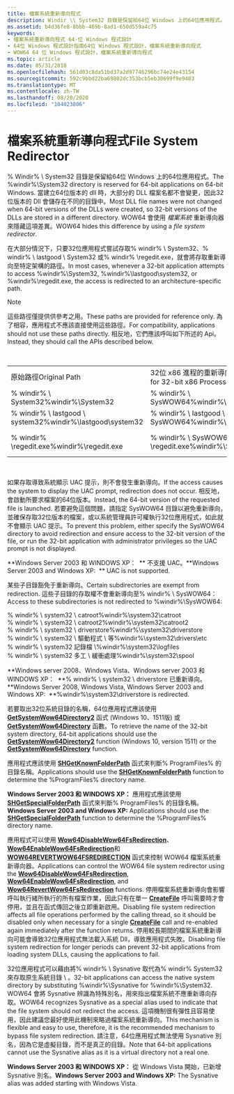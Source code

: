 ```yaml
---
title: 檔案系統重新導向程式
description: Windir \\ System32 目錄是保留給64位 Windows 上的64位應用程式。
ms.assetid: b4d36fe8-8bbb-469b-8ad1-650d559a4c75
keywords:
- 檔案系統重新導向程式 64-位 Windows 程式設計
- 64位 Windows 程式設計指南64位 Windows 程式設計，檔案系統重新導向程式
- WOW64 64 位 Windows 程式設計，檔案系統重新導向程式
ms.topic: article
ms.date: 05/31/2018
ms.openlocfilehash: 561d03c8da51bd37a2d97746296bc74e24e43154
ms.sourcegitcommit: 592c9bbd22ba69802dc353bcb5eb30699f9e9403
ms.translationtype: MT
ms.contentlocale: zh-TW
ms.lasthandoff: 08/20/2020
ms.locfileid: "104023806"
---
```

# <a name="file-system-redirector"></a><span data-ttu-id="9ba53-106">檔案系統重新導向程式</span><span class="sxs-lookup"><span data-stu-id="9ba53-106">File System Redirector</span></span>

<span data-ttu-id="9ba53-107">% Windir% \\ System32 目錄是保留給64位 Windows 上的64位應用程式。</span><span class="sxs-lookup"><span data-stu-id="9ba53-107">The %windir%\\System32 directory is reserved for 64-bit applications on 64-bit Windows.</span></span> <span data-ttu-id="9ba53-108">當建立64位版本的 dll 時，大部分的 DLL 檔案名都不會變更，因此32位版本的 Dll 會儲存在不同的目錄中。</span><span class="sxs-lookup"><span data-stu-id="9ba53-108">Most DLL file names were not changed when 64-bit versions of the DLLs were created, so 32-bit versions of the DLLs are stored in a different directory.</span></span> <span data-ttu-id="9ba53-109">WOW64 會使用 *檔案系統* 重新導向器來隱藏這項差異。</span><span class="sxs-lookup"><span data-stu-id="9ba53-109">WOW64 hides this difference by using a *file system redirector*.</span></span>

<span data-ttu-id="9ba53-110">在大部分情況下，只要32位應用程式嘗試存取% windir% \\ System32、% windir% \\ lastgood \\ System32 或% windir% \\regedit.exe，就會將存取重新導向至特定架構的路徑。</span><span class="sxs-lookup"><span data-stu-id="9ba53-110">In most cases, whenever a 32-bit application attempts to access %windir%\\System32, %windir%\\lastgood\\system32, or %windir%\\regedit.exe, the access is redirected to an architecture-specific path.</span></span>

> [!Note]  
> <span data-ttu-id="9ba53-111">這些路徑僅提供供參考之用。</span><span class="sxs-lookup"><span data-stu-id="9ba53-111">These paths are provided for reference only.</span></span> <span data-ttu-id="9ba53-112">為了相容，應用程式不應該直接使用這些路徑。</span><span class="sxs-lookup"><span data-stu-id="9ba53-112">For compatibility, applications should not use these paths directly.</span></span> <span data-ttu-id="9ba53-113">相反地，它們應該呼叫如下所述的 Api。</span><span class="sxs-lookup"><span data-stu-id="9ba53-113">Instead, they should call the APIs described below.</span></span>

 



|                              |                                          |                                          |
|------------------------------|------------------------------------------|------------------------------------------|
| <span data-ttu-id="9ba53-114">原始路徑</span><span class="sxs-lookup"><span data-stu-id="9ba53-114">Original Path</span></span>                | <span data-ttu-id="9ba53-115">32位 x86 進程的重新導向路徑</span><span class="sxs-lookup"><span data-stu-id="9ba53-115">Redirected Path for 32-bit x86 Processes</span></span> | <span data-ttu-id="9ba53-116">32位 ARM 進程的重新導向路徑</span><span class="sxs-lookup"><span data-stu-id="9ba53-116">Redirected Path for 32-bit ARM Processes</span></span> |
| <span data-ttu-id="9ba53-117">% windir% \\ System32</span><span class="sxs-lookup"><span data-stu-id="9ba53-117">%windir%\\System32</span></span>           | <span data-ttu-id="9ba53-118">% windir% \\ SysWOW64</span><span class="sxs-lookup"><span data-stu-id="9ba53-118">%windir%\\SysWOW64</span></span>                       | <span data-ttu-id="9ba53-119">% windir% \\ SysArm32</span><span class="sxs-lookup"><span data-stu-id="9ba53-119">%windir%\\SysArm32</span></span>                       |
| <span data-ttu-id="9ba53-120">% windir% \\ lastgood \\ system32</span><span class="sxs-lookup"><span data-stu-id="9ba53-120">%windir%\\lastgood\\system32</span></span> | <span data-ttu-id="9ba53-121">% windir% \\ lastgood \\ SysWOW64</span><span class="sxs-lookup"><span data-stu-id="9ba53-121">%windir%\\lastgood\\SysWOW64</span></span>             | <span data-ttu-id="9ba53-122">% windir% \\ lastgood \\ SysArm32</span><span class="sxs-lookup"><span data-stu-id="9ba53-122">%windir%\\lastgood\\SysArm32</span></span>             |
| <span data-ttu-id="9ba53-123">% windir% \\regedit.exe</span><span class="sxs-lookup"><span data-stu-id="9ba53-123">%windir%\\regedit.exe</span></span>        | <span data-ttu-id="9ba53-124">% windir% \\ SysWOW64 \\regedit.exe</span><span class="sxs-lookup"><span data-stu-id="9ba53-124">%windir%\\SysWOW64\\regedit.exe</span></span>          | <span data-ttu-id="9ba53-125">% windir% \\ SysArm32 \\regedit.exe</span><span class="sxs-lookup"><span data-stu-id="9ba53-125">%windir%\\ SysArm32\\regedit.exe</span></span>         |



 

<span data-ttu-id="9ba53-126">如果存取導致系統顯示 UAC 提示，則不會發生重新導向。</span><span class="sxs-lookup"><span data-stu-id="9ba53-126">If the access causes the system to display the UAC prompt, redirection does not occur.</span></span> <span data-ttu-id="9ba53-127">相反地，會啟動所要求檔案的64位版本。</span><span class="sxs-lookup"><span data-stu-id="9ba53-127">Instead, the 64-bit version of the requested file is launched.</span></span> <span data-ttu-id="9ba53-128">若要避免這個問題，請指定 SysWOW64 目錄以避免重新導向，並確保存取32位版本的檔案，或以系統管理員許可權執行32位應用程式，如此就不會顯示 UAC 提示。</span><span class="sxs-lookup"><span data-stu-id="9ba53-128">To prevent this problem, either specify the SysWOW64 directory to avoid redirection and ensure access to the 32-bit version of the file, or run the 32-bit application with administrator privileges so the UAC prompt is not displayed.</span></span>

<span data-ttu-id="9ba53-129">**Windows Server 2003 和 WINDOWS XP：  ** 不支援 UAC。</span><span class="sxs-lookup"><span data-stu-id="9ba53-129">**Windows Server 2003 and Windows XP:  ** UAC is not supported.</span></span>

<span data-ttu-id="9ba53-130">某些子目錄豁免于重新導向。</span><span class="sxs-lookup"><span data-stu-id="9ba53-130">Certain subdirectories are exempt from redirection.</span></span> <span data-ttu-id="9ba53-131">這些子目錄的存取權不會重新導向至% windir% \\ SysWOW64：</span><span class="sxs-lookup"><span data-stu-id="9ba53-131">Access to these subdirectories is not redirected to %windir%\\SysWOW64:</span></span> <dl> <span data-ttu-id="9ba53-132">% windir% \\ system32 \\ catroot</span><span class="sxs-lookup"><span data-stu-id="9ba53-132">%windir%\\system32\\catroot</span></span>  
<span data-ttu-id="9ba53-133">% windir% \\ system32 \\ catroot2</span><span class="sxs-lookup"><span data-stu-id="9ba53-133">%windir%\\system32\\catroot2</span></span>  
<span data-ttu-id="9ba53-134">% windir% \\ system32 \\ driverstore</span><span class="sxs-lookup"><span data-stu-id="9ba53-134">%windir%\\system32\\driverstore</span></span>  
<span data-ttu-id="9ba53-135">% windir% \\ system32 \\ 驅動程式 \\ 等</span><span class="sxs-lookup"><span data-stu-id="9ba53-135">%windir%\\system32\\drivers\\etc</span></span>  
<span data-ttu-id="9ba53-136">% windir% \\ system32 記錄檔 \\</span><span class="sxs-lookup"><span data-stu-id="9ba53-136">%windir%\\system32\\logfiles</span></span>  
<span data-ttu-id="9ba53-137">% windir% \\ system32 多工 \\ 緩衝處理</span><span class="sxs-lookup"><span data-stu-id="9ba53-137">%windir%\\system32\\spool</span></span>  
</dl>

<span data-ttu-id="9ba53-138">**Windows server 2008、Windows Vista、Windows server 2003 和 WINDOWS XP：  **% windir% \\ system32 \\ driverstore 已重新導向。</span><span class="sxs-lookup"><span data-stu-id="9ba53-138">**Windows Server 2008, Windows Vista, Windows Server 2003 and Windows XP:  **%windir%\\system32\\driverstore is redirected.</span></span>

<span data-ttu-id="9ba53-139">若要取出32位系統目錄的名稱，64位應用程式應該使用 [**GetSystemWow64Directory2**](/windows/desktop/api/wow64apiset/nf-wow64apiset-getsystemwow64directory2a) 函式 (Windows 10、1511版) 或 [**GetSystemWow64Directory**](/windows/desktop/api/shlobj_core/nf-shlobj_core-shgetknownfolderpath) 函數。</span><span class="sxs-lookup"><span data-stu-id="9ba53-139">To retrieve the name of the 32-bit system directory, 64-bit applications should use the [**GetSystemWow64Directory2**](/windows/desktop/api/wow64apiset/nf-wow64apiset-getsystemwow64directory2a) function (Windows 10, version 1511) or the [**GetSystemWow64Directory**](/windows/desktop/api/shlobj_core/nf-shlobj_core-shgetknownfolderpath) function.</span></span>

<span data-ttu-id="9ba53-140">應用程式應該使用 [**SHGetKnownFolderPath**](https://www.bing.com/search?q=**SHGetKnownFolderPath**) 函式來判斷% ProgramFiles% 的目錄名稱。</span><span class="sxs-lookup"><span data-stu-id="9ba53-140">Applications should use the [**SHGetKnownFolderPath**](https://www.bing.com/search?q=**SHGetKnownFolderPath**) function to determine the %ProgramFiles% directory name.</span></span>

<span data-ttu-id="9ba53-141">**Windows Server 2003 和 WINDOWS XP：** 應用程式應該使用 [**SHGetSpecialFolderPath**](/windows/win32/api/shlobj_core/nf-shlobj_core-shgetspecialfolderpatha) 函式來判斷% ProgramFiles% 的目錄名稱。</span><span class="sxs-lookup"><span data-stu-id="9ba53-141">**Windows Server 2003 and Windows XP:** Applications should use the [**SHGetSpecialFolderPath**](/windows/win32/api/shlobj_core/nf-shlobj_core-shgetspecialfolderpatha) function to determine the %ProgramFiles% directory name.</span></span>

<span data-ttu-id="9ba53-142">應用程式可以使用 [**Wow64DisableWow64FsRedirection**](/windows/desktop/api/wow64apiset/nf-wow64apiset-wow64disablewow64fsredirection)、 [**Wow64EnableWow64FsRedirection**](/windows/desktop/api/winbase/nf-winbase-wow64enablewow64fsredirection)和 [**WOW64REVERTWOW64FSREDIRECTION**](/windows/desktop/api/wow64apiset/nf-wow64apiset-wow64revertwow64fsredirection) 函式來控制 WOW64 檔案系統重新導向器。</span><span class="sxs-lookup"><span data-stu-id="9ba53-142">Applications can control the WOW64 file system redirector using the [**Wow64DisableWow64FsRedirection**](/windows/desktop/api/wow64apiset/nf-wow64apiset-wow64disablewow64fsredirection), [**Wow64EnableWow64FsRedirection**](/windows/desktop/api/winbase/nf-winbase-wow64enablewow64fsredirection), and [**Wow64RevertWow64FsRedirection**](/windows/desktop/api/wow64apiset/nf-wow64apiset-wow64revertwow64fsredirection) functions.</span></span> <span data-ttu-id="9ba53-143">停用檔案系統重新導向會影響呼叫執行緒所執行的所有檔案作業，因此只有在單一 [**CreateFile**](/windows/desktop/api/fileapi/nf-fileapi-createfilea) 呼叫需要時才會停用，並且在函式傳回之後立即重新啟用。</span><span class="sxs-lookup"><span data-stu-id="9ba53-143">Disabling file system redirection affects all file operations performed by the calling thread, so it should be disabled only when necessary for a single [**CreateFile**](/windows/desktop/api/fileapi/nf-fileapi-createfilea) call and re-enabled again immediately after the function returns.</span></span> <span data-ttu-id="9ba53-144">停用較長期間的檔案系統重新導向可能會導致32位應用程式無法載入系統 Dll，導致應用程式失敗。</span><span class="sxs-lookup"><span data-stu-id="9ba53-144">Disabling file system redirection for longer periods can prevent 32-bit applications from loading system DLLs, causing the applications to fail.</span></span>

<span data-ttu-id="9ba53-145">32位應用程式可以藉由將% windir% \\ Sysnative 取代為% windir% System32 來存取原生系統目錄 \\ 。</span><span class="sxs-lookup"><span data-stu-id="9ba53-145">32-bit applications can access the native system directory by substituting %windir%\\Sysnative for %windir%\\System32.</span></span> <span data-ttu-id="9ba53-146">WOW64 會將 Sysnative 辨識為特殊別名，用來指出檔案系統不應重新導向存取。</span><span class="sxs-lookup"><span data-stu-id="9ba53-146">WOW64 recognizes Sysnative as a special alias used to indicate that the file system should not redirect the access.</span></span> <span data-ttu-id="9ba53-147">這項機制很有彈性且容易使用，因此建議您最好使用此機制來略過檔案系統重新導向。</span><span class="sxs-lookup"><span data-stu-id="9ba53-147">This mechanism is flexible and easy to use, therefore, it is the recommended mechanism to bypass file system redirection.</span></span> <span data-ttu-id="9ba53-148">請注意，64位應用程式無法使用 Sysnative 別名，因為它是虛擬目錄，而不是真正的目錄。</span><span class="sxs-lookup"><span data-stu-id="9ba53-148">Note that 64-bit applications cannot use the Sysnative alias as it is a virtual directory not a real one.</span></span>

<span data-ttu-id="9ba53-149">**Windows Server 2003 和 WINDOWS XP：** 從 Windows Vista 開始，已新增 Sysnative 別名。</span><span class="sxs-lookup"><span data-stu-id="9ba53-149">**Windows Server 2003 and Windows XP:** The Sysnative alias was added starting with Windows Vista.</span></span>

 

 
